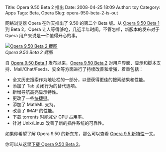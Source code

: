 Title: Opera 9.50 Beta 2 推出
Date: 2008-04-25 18:09
Author: toy
Category: Apps
Tags: Beta, Opera
Slug: opera-950-beta-2-is-out

网络浏览器 Opera 在昨天推出了 9.50 的第二个 Beta 版。从 [Opera 9.50 Beta
1](http://linuxtoy.org/archives/opera-95-beta-1-released.html) 到 Beta
2，Opera 让人等得够呛，几近半年时间。不管怎样，新版本的发布对于 Opera
用户来说是一件值得开心的事。

[![Opera 9.50 Beta 2
截图](http://i.linuxtoy.org/i/2008/04/opera-95b2-thumb.png)](http://i.linuxtoy.org/i/2008/04/opera-95b2.png)  
*Opera 9.50 Beta 2 截图*

自 [Opera 9.50 Beta
1](http://linuxtoy.org/archives/opera-95-beta-1-released.html)
发布以来，[Opera 9.50 Beta
2](http://www.opera.com/docs/changelogs/linux/950b2/)
对用户界面、显示和脚本支持、Mail/Chat/Feeds、安全等方面进行了持续改善和增强，着重包括：

-   全文历史搜索作为地址栏的一部分，以便获得更佳的搜索结果和性能。
-   添加了 Tab 关闭行为的替代选项。
-   新增导航高亮显示特性。
-   更改了一些[快捷键](http://snapshot.opera.com/950b2-keyboard.html)。
-   添加了 MathML 支持。
-   改善了 IMAP 的性能。
-   下载 torrents 时能减少 CPU 占用率。
-   针对 Unix/Linux 改善了新的插件系统的可靠性。

如果你希望了解 Opera 9.50 的新东东，那么可以查看 [Opera 9.5
新特性](http://linuxtoy.org/archives/opera-95-new-features.html)一文。

你可以从这里[下载 Opera 9.50 Beta
2](http://www.opera.com/download/?ver=9.50b2)。
